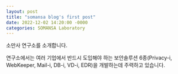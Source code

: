 ```yaml
---
layout: post
title: "somansa blog's first post"
date: 2022-12-02 14:20:00 -0000
categories: SOMANSA Laboratory
---
```


소만사 연구소를 소개합니다.

연구소에서는 여러 기업에서 반드시 도입해야 하는 
보안솔루션 6종(Privacy-i, WebKeeper, Mail-i, DB-i, VD-i, EDR)을
개발하는데 주력하고 있습니다.

